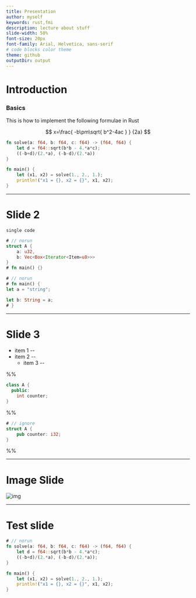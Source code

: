 ```yaml
---
title: Presentation
author: myself
keywords: rust,fmi
description: lecture about stuff
slide-width: 50%
font-size: 20px
font-family: Arial, Helvetica, sans-serif
# code blocks color theme
theme: github
outputDir: output
---
```


# Introduction
### Basics

This is how to implement the following formulae in Rust

$$
x=\frac{ -b\pm\sqrt{ b^2-4ac } } {2a}
$$

```rust
fn solve(a: f64, b: f64, c: f64) -> (f64, f64) {
    let d = f64::sqrt(b*b - 4.*a*c);
    ((-b+d)/(2.*a), (-b-d)/(2.*a))
}

fn main() {
    let (x1, x2) = solve(1., 2., 1.);
    println!("x1 = {}, x2 = {}", x1, x2);
}
```

---

# Slide 2

`single code`

```rust
# // norun
struct A {
    a: u32,
    b: Vec<Box<Iterator<Item=u8>>>
}
# fn main() {}
```

```rust
# // norun
# fn main() {
let a = "string";

let b: String = a;
# }
```

---

# Slide 3

* item 1
--
* item 2
--
  - item 3
--

%%
```cpp
class A {
  public:
    int counter;
}
```
%%
```rust
# // ignore
struct A {
    pub counter: i32;
}
```
%%

---

# Image Slide

![img](http://qnimate.com/wp-content/uploads/2014/03/images2.jpg)

---

# Test slide

```rust
# // norun
fn solve(a: f64, b: f64, c: f64) -> (f64, f64) {
    let d = f64::sqrt(b*b - 4.*a*c);
    ((-b+d)/(2.*a), (-b-d)/(2.*a));
}

fn main() {
    let (x1, x2) = solve(1., 2., 1.);
    println!("x1 = {}, x2 = {}", x1, x2);
}
```
